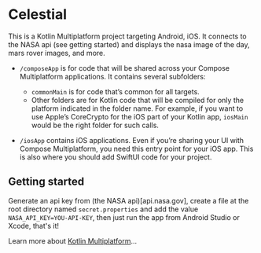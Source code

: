 # Celestial

This is a Kotlin Multiplatform project targeting Android, iOS. It connects to the NASA api (see getting started)
and displays the nasa image of the day, mars rover images, and more. 

* `/composeApp` is for code that will be shared across your Compose Multiplatform applications.
  It contains several subfolders:
  - `commonMain` is for code that’s common for all targets.
  - Other folders are for Kotlin code that will be compiled for only the platform indicated in the folder name.
    For example, if you want to use Apple’s CoreCrypto for the iOS part of your Kotlin app,
    `iosMain` would be the right folder for such calls.

* `/iosApp` contains iOS applications. Even if you’re sharing your UI with Compose Multiplatform, 
  you need this entry point for your iOS app. This is also where you should add SwiftUI code for your project.

## Getting started
Generate an api key from (the NASA api)[api.nasa.gov], create a file at the root directory named `secret.properties`
and add the value `NASA_API_KEY=YOU-API-KEY`, then just run the app from Android Studio or Xcode, that's it!


Learn more about [Kotlin Multiplatform](https://www.jetbrains.com/help/kotlin-multiplatform-dev/get-started.html)…